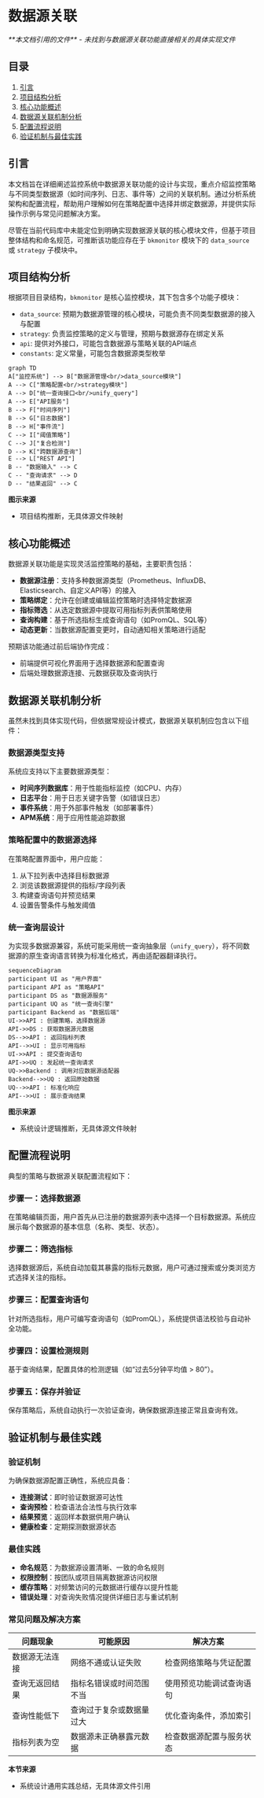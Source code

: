 # 数据源关联

<cite>
**本文档引用的文件**  
- 未找到与数据源关联功能直接相关的具体实现文件
</cite>

## 目录
1. [引言](#引言)
2. [项目结构分析](#项目结构分析)
3. [核心功能概述](#核心功能概述)
4. [数据源关联机制分析](#数据源关联机制分析)
5. [配置流程说明](#配置流程说明)
6. [验证机制与最佳实践](#验证机制与最佳实践)

## 引言
本文档旨在详细阐述监控系统中数据源关联功能的设计与实现，重点介绍监控策略与不同类型数据源（如时间序列、日志、事件等）之间的关联机制。通过分析系统架构和配置流程，帮助用户理解如何在策略配置中选择并绑定数据源，并提供实际操作示例与常见问题解决方案。

尽管在当前代码库中未能定位到明确实现数据源关联的核心模块文件，但基于项目整体结构和命名规范，可推断该功能应存在于 `bkmonitor` 模块下的 `data_source` 或 `strategy` 子模块中。

## 项目结构分析
根据项目目录结构，`bkmonitor` 是核心监控模块，其下包含多个功能子模块：

- `data_source`: 预期为数据源管理的核心模块，可能负责不同类型数据源的接入与配置
- `strategy`: 负责监控策略的定义与管理，预期与数据源存在绑定关系
- `api`: 提供对外接口，可能包含数据源与策略关联的API端点
- `constants`: 定义常量，可能包含数据源类型枚举

```mermaid
graph TD
A["监控系统"] --> B["数据源管理<br/>data_source模块"]
A --> C["策略配置<br/>strategy模块"]
A --> D["统一查询接口<br/>unify_query"]
A --> E["API服务"]
B --> F["时间序列"]
B --> G["日志数据"]
B --> H["事件流"]
C --> I["阈值策略"]
C --> J["复合检测"]
D --> K["跨数据源查询"]
E --> L["REST API"]
B -- "数据输入" --> C
C -- "查询请求" --> D
D -- "结果返回" --> C
```

**图示来源**
- 项目结构推断，无具体源文件映射

## 核心功能概述
数据源关联功能是实现灵活监控策略的基础，主要职责包括：

- **数据源注册**：支持多种数据源类型（Prometheus、InfluxDB、Elasticsearch、自定义API等）的接入
- **策略绑定**：允许在创建或编辑监控策略时选择特定数据源
- **指标筛选**：从选定数据源中提取可用指标列表供策略使用
- **查询构建**：基于所选指标生成查询语句（如PromQL、SQL等）
- **动态更新**：当数据源配置变更时，自动通知相关策略进行适配

预期该功能通过前后端协作完成：
- 前端提供可视化界面用于选择数据源和配置查询
- 后端处理数据源连接、元数据获取及查询执行

## 数据源关联机制分析
虽然未找到具体实现代码，但依据常规设计模式，数据源关联机制应包含以下组件：

### 数据源类型支持
系统应支持以下主要数据源类型：
- **时间序列数据库**：用于性能指标监控（如CPU、内存）
- **日志平台**：用于日志关键字告警（如错误日志）
- **事件系统**：用于外部事件触发（如部署事件）
- **APM系统**：用于应用性能追踪数据

### 策略配置中的数据源选择
在策略配置界面中，用户应能：
1. 从下拉列表中选择目标数据源
2. 浏览该数据源提供的指标/字段列表
3. 构建查询语句并预览结果
4. 设置告警条件与触发阈值

### 统一查询层设计
为实现多数据源兼容，系统可能采用统一查询抽象层（`unify_query`），将不同数据源的原生查询语言转换为标准化格式，再由适配器翻译执行。

```mermaid
sequenceDiagram
participant UI as "用户界面"
participant API as "策略API"
participant DS as "数据源服务"
participant UQ as "统一查询引擎"
participant Backend as "数据后端"
UI->>API : 创建策略，选择数据源
API->>DS : 获取数据源元数据
DS-->>API : 返回指标列表
API-->>UI : 显示可用指标
UI->>API : 提交查询语句
API->>UQ : 发起统一查询请求
UQ->>Backend : 调用对应数据源适配器
Backend-->>UQ : 返回原始数据
UQ-->>API : 标准化响应
API-->>UI : 展示查询结果
```

**图示来源**
- 系统设计逻辑推断，无具体源文件映射

## 配置流程说明
典型的策略与数据源关联配置流程如下：

### 步骤一：选择数据源
在策略编辑页面，用户首先从已注册的数据源列表中选择一个目标数据源。系统应展示每个数据源的基本信息（名称、类型、状态）。

### 步骤二：筛选指标
选择数据源后，系统自动加载其暴露的指标元数据，用户可通过搜索或分类浏览方式选择关注的指标。

### 步骤三：配置查询语句
针对所选指标，用户可编写查询语句（如PromQL），系统提供语法校验与自动补全功能。

### 步骤四：设置检测规则
基于查询结果，配置具体的检测逻辑（如“过去5分钟平均值 > 80”）。

### 步骤五：保存并验证
保存策略后，系统自动执行一次验证查询，确保数据源连接正常且查询有效。

## 验证机制与最佳实践
### 验证机制
为确保数据源配置正确性，系统应具备：
- **连接测试**：即时验证数据源可达性
- **查询预检**：检查语法合法性与执行效率
- **结果预览**：返回样本数据供用户确认
- **健康检查**：定期探测数据源状态

### 最佳实践
- **命名规范**：为数据源设置清晰、一致的命名规则
- **权限控制**：按团队或项目隔离数据源访问权限
- **缓存策略**：对频繁访问的元数据进行缓存以提升性能
- **错误处理**：对查询失败情况提供详细日志与重试机制

### 常见问题及解决方案
| 问题现象 | 可能原因 | 解决方案 |
|--------|--------|--------|
| 数据源无法连接 | 网络不通或认证失败 | 检查网络策略与凭证配置 |
| 查询无返回结果 | 指标名错误或时间范围不当 | 使用预览功能调试查询语句 |
| 查询性能低下 | 查询过于复杂或数据量过大 | 优化查询条件，添加索引 |
| 指标列表为空 | 数据源未正确暴露元数据 | 检查数据源配置与服务状态 |

**本节来源**
- 系统设计通用实践总结，无具体源文件引用